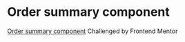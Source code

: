 # Order summary component

[Order summary component](https://www.frontendmentor.io/challenges/order-summary-component-QlPmajDUj)
Challenged by Frontend Mentor
